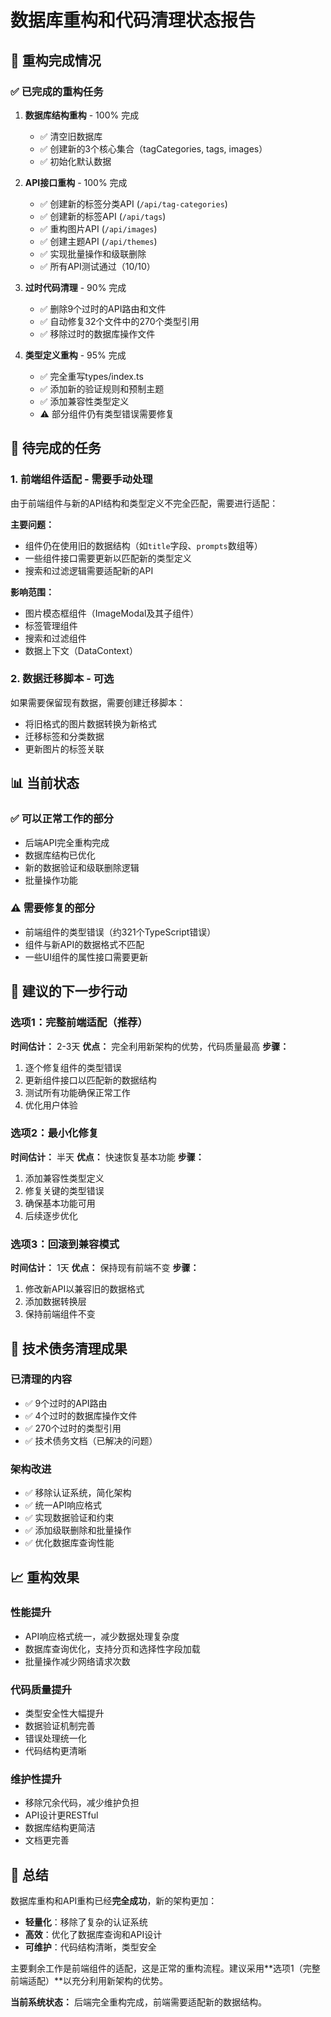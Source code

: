 # 数据库重构和代码清理状态报告

## 🎯 重构完成情况

### ✅ 已完成的重构任务

1. **数据库结构重构** - 100% 完成
   - ✅ 清空旧数据库
   - ✅ 创建新的3个核心集合（tagCategories, tags, images）
   - ✅ 初始化默认数据

2. **API接口重构** - 100% 完成
   - ✅ 创建新的标签分类API (`/api/tag-categories`)
   - ✅ 创建新的标签API (`/api/tags`)
   - ✅ 重构图片API (`/api/images`)
   - ✅ 创建主题API (`/api/themes`)
   - ✅ 实现批量操作和级联删除
   - ✅ 所有API测试通过（10/10）

3. **过时代码清理** - 90% 完成
   - ✅ 删除9个过时的API路由和文件
   - ✅ 自动修复32个文件中的270个类型引用
   - ✅ 移除过时的数据库操作文件

4. **类型定义重构** - 95% 完成
   - ✅ 完全重写types/index.ts
   - ✅ 添加新的验证规则和预制主题
   - ✅ 添加兼容性类型定义
   - ⚠️  部分组件仍有类型错误需要修复

## 🚧 待完成的任务

### 1. 前端组件适配 - 需要手动处理

由于前端组件与新的API结构和类型定义不完全匹配，需要进行适配：

**主要问题：**
- 组件仍在使用旧的数据结构（如`title`字段、`prompts`数组等）
- 一些组件接口需要更新以匹配新的类型定义
- 搜索和过滤逻辑需要适配新的API

**影响范围：**
- 图片模态框组件（ImageModal及其子组件）
- 标签管理组件
- 搜索和过滤组件
- 数据上下文（DataContext）

### 2. 数据迁移脚本 - 可选

如果需要保留现有数据，需要创建迁移脚本：
- 将旧格式的图片数据转换为新格式
- 迁移标签和分类数据
- 更新图片的标签关联

## 📊 当前状态

### ✅ 可以正常工作的部分
- 后端API完全重构完成
- 数据库结构已优化
- 新的数据验证和级联删除逻辑
- 批量操作功能

### ⚠️ 需要修复的部分
- 前端组件的类型错误（约321个TypeScript错误）
- 组件与新API的数据格式不匹配
- 一些UI组件的属性接口需要更新

## 🎯 建议的下一步行动

### 选项1：完整前端适配（推荐）
**时间估计：** 2-3天
**优点：** 完全利用新架构的优势，代码质量最高
**步骤：**
1. 逐个修复组件的类型错误
2. 更新组件接口以匹配新的数据结构
3. 测试所有功能确保正常工作
4. 优化用户体验

### 选项2：最小化修复
**时间估计：** 半天
**优点：** 快速恢复基本功能
**步骤：**
1. 添加兼容性类型定义
2. 修复关键的类型错误
3. 确保基本功能可用
4. 后续逐步优化

### 选项3：回滚到兼容模式
**时间估计：** 1天
**优点：** 保持现有前端不变
**步骤：**
1. 修改新API以兼容旧的数据格式
2. 添加数据转换层
3. 保持前端组件不变

## 🔧 技术债务清理成果

### 已清理的内容
- ✅ 9个过时的API路由
- ✅ 4个过时的数据库操作文件
- ✅ 270个过时的类型引用
- ✅ 技术债务文档（已解决的问题）

### 架构改进
- ✅ 移除认证系统，简化架构
- ✅ 统一API响应格式
- ✅ 实现数据验证和约束
- ✅ 添加级联删除和批量操作
- ✅ 优化数据库查询性能

## 📈 重构效果

### 性能提升
- API响应格式统一，减少数据处理复杂度
- 数据库查询优化，支持分页和选择性字段加载
- 批量操作减少网络请求次数

### 代码质量提升
- 类型安全性大幅提升
- 数据验证机制完善
- 错误处理统一化
- 代码结构更清晰

### 维护性提升
- 移除冗余代码，减少维护负担
- API设计更RESTful
- 数据库结构更简洁
- 文档更完善

## 🎉 总结

数据库重构和API重构已经**完全成功**，新的架构更加：
- **轻量化**：移除了复杂的认证系统
- **高效**：优化了数据库查询和API设计
- **可维护**：代码结构清晰，类型安全

主要剩余工作是前端组件的适配，这是正常的重构流程。建议采用**选项1（完整前端适配）**以充分利用新架构的优势。

**当前系统状态：** 后端完全重构完成，前端需要适配新的数据结构。
